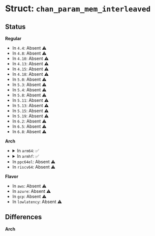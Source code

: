 # Struct: <code>chan_param_mem_interleaved</code>

## Status
<b>Regular</b>
<ul>
<li>
In <code>4.4</code>: Absent ⚠️
</li>
<li>
In <code>4.8</code>: Absent ⚠️
</li>
<li>
In <code>4.10</code>: Absent ⚠️
</li>
<li>
In <code>4.13</code>: Absent ⚠️
</li>
<li>
In <code>4.15</code>: Absent ⚠️
</li>
<li>
In <code>4.18</code>: Absent ⚠️
</li>
<li>
In <code>5.0</code>: Absent ⚠️
</li>
<li>
In <code>5.3</code>: Absent ⚠️
</li>
<li>
In <code>5.4</code>: Absent ⚠️
</li>
<li>
In <code>5.8</code>: Absent ⚠️
</li>
<li>
In <code>5.11</code>: Absent ⚠️
</li>
<li>
In <code>5.13</code>: Absent ⚠️
</li>
<li>
In <code>5.15</code>: Absent ⚠️
</li>
<li>
In <code>5.19</code>: Absent ⚠️
</li>
<li>
In <code>6.2</code>: Absent ⚠️
</li>
<li>
In <code>6.5</code>: Absent ⚠️
</li>
<li>
In <code>6.8</code>: Absent ⚠️
</li>
</ul>
<b>Arch</b>
<ul>
<li>
<details>
<summary>In <code>arm64</code>: ✅</summary>

```c
struct chan_param_mem_interleaved {
    u32 xv;
    u32 yv;
    u32 xb;
    u32 yb;
    u32 sce;
    u32 res1;
    u32 nsb;
    u32 lnpb;
    u32 sx;
    u32 sy_l;
    u32 sy_h;
    u32 ns;
    u32 sm;
    u32 sdx_l;
    u32 sdx_h;
    u32 sdy;
    u32 sdrx;
    u32 sdry;
    u32 sdr1;
    u32 res2;
    u32 fw;
    u32 fh_l;
    u32 fh_h;
    u32 res3;
    u32 eba0;
    u32 eba1;
    u32 bpp;
    u32 sl;
    u32 pfs;
    u32 bam;
    u32 res4;
    u32 npb;
    u32 res5;
    u32 sat;
    u32 scc;
    u32 ofs0;
    u32 ofs1;
    u32 ofs2;
    u32 ofs3;
    u32 wid0;
    u32 wid1;
    u32 wid2;
    u32 wid3;
    u32 dec_sel;
    u32 res6;
};
```
</details>
</li>
<li>
<details>
<summary>In <code>armhf</code>: ✅</summary>

```c
struct chan_param_mem_interleaved {
    u32 xv;
    u32 yv;
    u32 xb;
    u32 yb;
    u32 sce;
    u32 res1;
    u32 nsb;
    u32 lnpb;
    u32 sx;
    u32 sy_l;
    u32 sy_h;
    u32 ns;
    u32 sm;
    u32 sdx_l;
    u32 sdx_h;
    u32 sdy;
    u32 sdrx;
    u32 sdry;
    u32 sdr1;
    u32 res2;
    u32 fw;
    u32 fh_l;
    u32 fh_h;
    u32 res3;
    u32 eba0;
    u32 eba1;
    u32 bpp;
    u32 sl;
    u32 pfs;
    u32 bam;
    u32 res4;
    u32 npb;
    u32 res5;
    u32 sat;
    u32 scc;
    u32 ofs0;
    u32 ofs1;
    u32 ofs2;
    u32 ofs3;
    u32 wid0;
    u32 wid1;
    u32 wid2;
    u32 wid3;
    u32 dec_sel;
    u32 res6;
};
```
</details>
</li>
<li>
In <code>ppc64el</code>: Absent ⚠️
</li>
<li>
In <code>riscv64</code>: Absent ⚠️
</li>
</ul>
<b>Flavor</b>
<ul>
<li>
In <code>aws</code>: Absent ⚠️
</li>
<li>
In <code>azure</code>: Absent ⚠️
</li>
<li>
In <code>gcp</code>: Absent ⚠️
</li>
<li>
In <code>lowlatency</code>: Absent ⚠️
</li>
</ul>

## Differences
<b>Arch</b>
<ul>
</ul>
